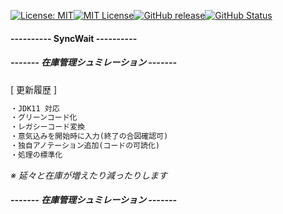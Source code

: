 [![License: MIT](https://img.shields.io/badge/License-MIT-yellow.svg)](https://opensource.org/licenses/MIT)[![MIT License](http://img.shields.io/badge/license-MIT-blue.svg?style=flat)](LICENSE)[![GitHub release](https://img.shields.io/github/release/takkii/SyncWait.svg?style=flat)](GitHub)[![GitHub Status](https://img.shields.io/github/last-commit/takkii/SyncWait.svg?style=flat)](GitHub)

#### ---------- SyncWait ----------

##### ------- 在庫管理シュミレーション -------

[ 更新履歴 ] 

```markdown
・JDK11 対応
・グリーンコード化
・レガシーコード変換
・意気込みを開始時に入力(終了の合図確認可)
・独自アノテーション追加(コードの可読化)
・処理の標準化
```

*※ 延々と在庫が増えたり減ったりします*

##### ------- 在庫管理シュミレーション -------
